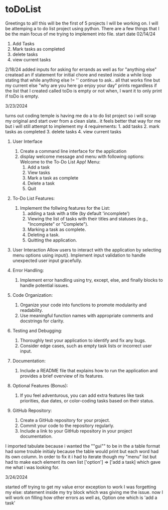 # toDoList
Greetings to all! this will be the first of 5 projects I will be working on. I will be attemping a to do list project using python. There are a 
few things that I be the main focus of me trying to implement into file.
start date 02/14/24

1) Add Tasks
2) Mark tasks as completed
3) delete tasks
4) view current tasks


2/18/24
added inputs for asking for errands as well as for "anything else" createad an
if statement for initial chore and nested inside a while loop stating that while
anything else != '' continue to ask.. all that works fine but my current else "why are you here go enjoy your day" prints regardless if the list that I created called toDo is empty or not when, I want it to only print if toDo is empty.


3/23/2024

turns out coding temple is having me do a to do list project so i will scrap my original and start over from a clean slate.. it feels better that way for me but i will still attempt to implement my 4 requirements:
    1. add tasks
    2. mark tasks as completed
    3. delete tasks
    4. view current tasks

1) User Interface
    1. Create a command line interface for the application
    2. display welcome message and menu with following options:
        Welcome to the To-Do List App!
        Menu:
        1. Add a task
        2. View tasks
        3. Mark a task as complete
        4. Delete a task
        5. Quit

2) To-Do List Features:
    1) Implement the follwing features for the List:
        1. adding a task with a title (by default 'incomplete')
        2. Viewing the list of tasks with their titles and statuses 
           (e.g., "Incomplete" or "Complete").
        3. Marking a task as complete.
        4. Deleting a task.
        5. Quitting the application.

3) User Interaction
    Allow users to interact with the application by selecting menu options using input().
    Implement input validation to handle unexpected user input gracefully.

4) Error Handling:
    1. Implement error handling using try, except, else, and finally blocks to handle potential issues.


5) Code Organization:
    1. Organize your code into functions to promote modularity and readability.
    2. Use meaningful function names with appropriate comments and docstrings for clarity.


6) Testing and Debugging:
    1. Thoroughly test your application to identify and fix any bugs.
    2. Consider edge cases, such as empty task lists or incorrect user input.


7. Documentation:
    1. Include a README file that explains how to run the application and provides a brief overview of its features.


8. Optional Features (Bonus):
    1. If you feel adventurous, you can add extra features like task priorities, due dates, or color-coding tasks based on their status.


9. GitHub Repository:
    1. Create a GitHub repository for your project.
    2. Commit your code to the repository regularly.
    3. Include a link to your GitHub repository in your project documentation.



I imported tabulate because i wanted the ""gui"" to be in the a table format
had some trouble initialy because the table would print but each word had its own column. In order to fix it i had to iterate though my "menu" list but had to make each element its own list ['option'] => ['add a task] which gave me what i was looking for.


3/24/2024

started off trying to get my value error exception to work I was forgetting my else: statement inside my try block which was giving me the issue. now I will work on filling how other errors as well as, Option one which is 'add a task'